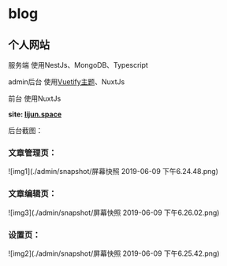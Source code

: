 # blog
## 个人网站

服务端 使用NestJs、MongoDB、Typescript

admin后台 使用[Vuetify主题](https://demos.creative-tim.com/vuetify-material-dashboard/#/dashboard)、NuxtJs

前台 使用NuxtJs

**site: [lijun.space](https://lijun.space)**

后台截图：
### 文章管理页：
![img1](./admin/snapshot/屏幕快照 2019-06-09 下午6.24.48.png)

### 文章编辑页：
![img3](./admin/snapshot/屏幕快照 2019-06-09 下午6.26.02.png)

### 设置页：
![img2](./admin/snapshot/屏幕快照 2019-06-09 下午6.25.42.png)
